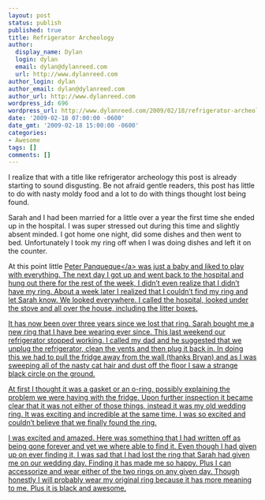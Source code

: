 ```yaml
---
layout: post
status: publish
published: true
title: Refrigerator Archeology
author:
  display_name: Dylan
  login: dylan
  email: dylan@dylanreed.com
  url: http://www.dylanreed.com
author_login: dylan
author_email: dylan@dylanreed.com
author_url: http://www.dylanreed.com
wordpress_id: 696
wordpress_url: http://www.dylanreed.com/2009/02/18/refrigerator-archeology/
date: '2009-02-18 07:00:00 -0600'
date_gmt: '2009-02-18 15:00:00 -0600'
categories:
- Awesome
tags: []
comments: []
---
```

<p>I realize that with a title like refrigerator archeology this post is already starting to sound disgusting. Be not afraid gentle readers, this post has little to do with nasty moldy food and a lot to do with things thought lost being found.</p>
<p>Sarah and I had been married for a little over a year the first time she ended up in the hospital. I was super stressed out during this time and slightly absent minded. I got home one night, did some dishes and then went to bed. Unfortunately I took my ring off when I was doing dishes and left it on the counter.</p>
<p>At this point little <a href="http:&#47;&#47;farm4.static.flickr.com&#47;3449&#47;3269886924_0c497636f2.jpg?v=1234284039">Peter Panqueque<&#47;a> was just a baby and liked to play with everything. The next day I got up and went back to the hospital and hung out there for the rest of the week, I didn&rsquo;t even realize that I didn&rsquo;t have my ring. About a week later I realized that I couldn&rsquo;t find my ring and let Sarah know. We looked everywhere. I called the hospital, looked under the stove and all over the house, including the litter boxes.</p>
<p>It has now been over three years since we lost that ring. Sarah bought me a new ring that I have bee wearing ever since. This last weekend our refrigerator stopped working. I called my dad and he suggested that we unplug the refrigerator, clean the vents and then plug it back in. In doing this we had to pull the fridge away from the wall (thanks Bryan) and as I was sweeping all of the nasty cat hair and dust off the floor I saw a strange black circle on the ground.</p>
<p>At first I thought it was a gasket or an o-ring, possibly explaining the problem we were having with the fridge. Upon further inspection it became clear that it was not either of those things, instead it was my old wedding ring. It was exciting and incredible at the same time. I was so excited and couldn&rsquo;t believe that we finally found the ring.</p>
<p>I was excited and amazed. Here was something that I had written off as being gone forever and yet we where able to find it. Even though I had given up on ever finding it, I was sad that I had lost the ring that Sarah had given me on our wedding day. Finding it has made me so happy. Plus I can accessorize and wear either of the two rings on any given day. Though honestly I will probably wear my original ring because it has more meaning to me. Plus it is black and awesome.</p>
